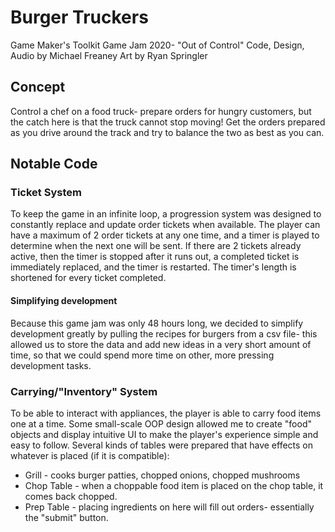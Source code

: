 # Burger Truckers
Game Maker's Toolkit Game Jam 2020- "Out of Control"
Code, Design, Audio by Michael Freaney
Art by Ryan Springler

## Concept
Control a chef on a food truck- prepare orders for hungry customers, but the catch here is that the truck cannot stop moving! Get the orders prepared as you drive around the track and try to balance the two as best as you can.

## Notable Code
### Ticket System
To keep the game in an infinite loop, a progression system was designed to constantly replace and update order tickets when available. The player can have a maximum of 2 order tickets at any one time, and a timer is played to determine when the next one will be sent. If there are 2 tickets already active, then the timer is stopped after it runs out, a completed ticket is immediately replaced, and the timer is restarted. The timer's length is shortened for every ticket completed.
#### Simplifying development
Because this game jam was only 48 hours long, we decided to simplify development greatly by pulling the recipes for burgers from a csv file- this allowed us to store the data and add new ideas in a very short amount of time, so that we could spend more time on other, more pressing development tasks.
### Carrying/"Inventory" System
To be able to interact with appliances, the player is able to carry food items one at a time. Some small-scale OOP design allowed me to create "food" objects and display intuitive UI to make the player's experience simple and easy to follow. Several kinds of tables were prepared that have effects on whatever is placed (if it is compatible):
* Grill - cooks burger patties, chopped onions, chopped mushrooms
* Chop Table - when a choppable food item is placed on the chop table, it comes back chopped.
* Prep Table - placing ingredients on here will fill out orders- essentially the "submit" button.
